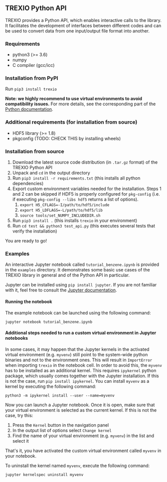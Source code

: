 ## TREXIO Python API

TREXIO provides a Python API, which enables interactive calls to the library.
It facilitates the development of interfaces between different codes and 
can be used to convert data from one input/output file format into another.


### Requirements

- python3 	(>= 3.6)
- numpy
- C compiler 	(gcc/icc)


### Installation from PyPI

Run `pip3 install trexio`

**Note: we highly recommend to use virtual environments to avoid compatibility issues.** 
For more details, see the corresponding part of the [Python documentation](https://docs.python.org/3/library/venv.html#creating-virtual-environments).


### Additional requirements (for installation from source)

- HDF5 library	(>= 1.8)
- pkgconfig	(TODO: CHECK THIS by installing wheels)


### Installation from source

1. Download the latest source code distribution (in `.tar.gz` format) of the TREXIO Python API
2. Unpack and `cd` in the output directory
3. Run `pip3 install -r requirements.txt` (this installs all python dependencies)
4. Export custom environment variables needed for the installation. Steps 1 and 2 can be skipped if HDF5 is properly configured for `pkg-config` (i.e. if executing `pkg-config --libs hdf5` returns a list of options).
   1. `export H5_CFLAGS=-I/path/to/hdf5/include`
   2. `export H5_LDFLAGS=-L/path/to/hdf5/lib`
   3. `source tools/set_NUMPY_INCLUDEDIR.sh`
5. Run `pip3 install .` (this installs `trexio` in your environment)
6. Run `cd test && python3 test_api.py` (this executes several tests that verify the installation)

You are ready to go!


### Examples

An interactive Jupyter notebook called `tutorial_benzene.ipynb` is provided in the `examples` directory. 
It demonstrates some basic use cases of the TREXIO library in general and of the Python API in particular.

Jupyter can be installed using `pip install jupyter`. If you are not familiar with it, feel free to consult the [Jupyter documentation](https://jupyter-notebook.readthedocs.io/en/stable/notebook.html).


#### Running the notebook

The example notebook can be launched using the following command:

`jupyter notebook tutorial_benzene.ipynb`


#### Additional steps needed to run a custom virtual environment in Jupyter notebooks

In some cases, it may happen that the Jupyter kernels in the activated virtual environment (e.g. `myvenv`) still point to the system-wide python binaries and not to the environment ones.
This will result in `ImportError` when importing `trexio` in the notebook cell. In order to avoid this, the `myvenv` has to be installed as an additional kernel.
This requires `ipykernel` python package, which usually comes together with the Jupyter installation. If this is not the case, run `pip install ipykernel`. 
You can install `myvenv` as a kernel by executing the following command:

`python3 -m ipykernel install --user --name=myvenv`

Now you can launch a Jupyter notebook. Once it is open, make sure that your virtual environment is selected as the current kernel. 
If this is not the case, try this:

1. Press the `Kernel` button in the navigation panel
2. In the output list of options select `Change kernel`
3. Find the name of your virtual environment (e.g. `myvenv`) in the list and select it

That's it, you have activated the custom virtual environment called `myvenv` in your notebook.

To uninstall the kernel named `myvenv`, execute the following command:

`jupyter kernelspec uninstall myvenv`

